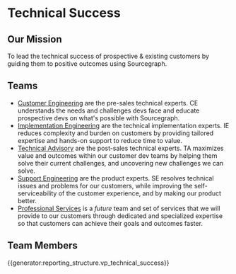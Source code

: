 # Technical Success

## Our Mission

To lead the technical success of prospective & existing customers by guiding them to positive outcomes using Sourcegraph.

## Teams

- [Customer Engineering](ce/index.md) are the pre-sales technical experts. CE understands the needs and challenges devs face and educate prospective devs on what's possible with Sourcegraph.
- [Implementation Engineering](ie/index.md) are the technical implementation experts. IE reduces complexity and burden on customers by providing tailored expertise and hands-on support to reduce time to value.
- [Technical Advisory](ta/index.md) are the post-sales technical experts. TA maximizes value and outcomes within our customer dev teams by helping them solve their current challenges, and uncovering new challenges we can solve.
- [Support Engineering](support/index.md) are the product experts. SE resolves technical issues and problems for our customers, while improving the self-serviceability of the customer experience, and by making our product better.
- [Professional Services](ps/index.md) is a _future_ team and set of services that we will provide to our customers through dedicated and specialized expertise so that customers can achieve their goals and outcomes faster.

## Team Members

{{generator:reporting_structure.vp_technical_success}}
